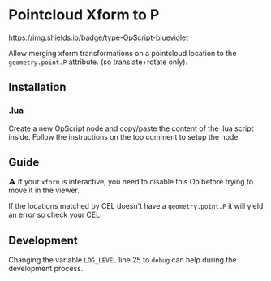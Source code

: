 # Pointcloud Xform to P

https://img.shields.io/badge/type-OpScript-blueviolet

Allow merging xform transformations on a pointcloud location to the `geometry.point.P` attribute. (so translate+rotate only).

## Installation

### .lua

Create a new OpScript node and copy/paste the content of the .lua script inside.
Follow the instructions on the top comment to setup the node.

## Guide

⚠ If your `xform` is interactive, you need to disable this Op before trying to move it in the viewer.

If the locations matched by CEL doesn't have a `geometry.point.P` it will yield an error so check your CEL.



## Development

Changing the variable `LOG_LEVEL` line 25 to `debug`  can help during the development process.

